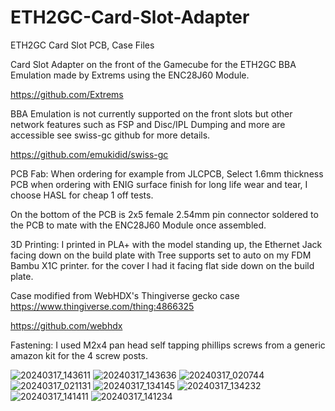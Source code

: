 # ETH2GC-Card-Slot-Adapter
ETH2GC Card Slot PCB, Case Files

Card Slot Adapter on the front of the Gamecube for the ETH2GC BBA Emulation made by Extrems using the ENC28J60 Module.

https://github.com/Extrems

BBA Emulation is not currently supported on the front slots but other network features such as FSP and Disc/IPL Dumping and more are accessible see swiss-gc github for more details.

https://github.com/emukidid/swiss-gc

PCB Fab:
When ordering for example from JLCPCB, Select 1.6mm thickness PCB when ordering with ENIG surface finish for long life wear and tear, I choose HASL for cheap 1 off tests.

On the bottom of the PCB is 2x5 female 2.54mm pin connector soldered to the PCB to mate with the ENC28J60 Module once assembled.

3D Printing: I printed in PLA+ with the model standing up, the Ethernet Jack facing down on the build plate with Tree supports set to auto on my FDM Bambu X1C printer.
for the cover I had it facing flat side down on the build plate.

Case modified from WebHDX's Thingiverse gecko case https://www.thingiverse.com/thing:4866325

https://github.com/webhdx

Fastening: I used M2x4 pan head self tapping phillips screws from a generic amazon kit for the 4 screw posts.

![20240317_143611](https://github.com/silverstee1/ETH2GC-Card-Slot-Adapter/assets/54997238/7ba3921c-5224-42dc-a9c9-55da13cd5560)
![20240317_143636](https://github.com/silverstee1/ETH2GC-Card-Slot-Adapter/assets/54997238/163c4e98-64e6-4195-8ea9-10028cf1ce4c)
![20240317_020744](https://github.com/silverstee1/ETH2GC-Card-Slot-Adapter/assets/54997238/fc6a82af-cd5d-443e-bf05-398a12925b32)
![20240317_021131](https://github.com/silverstee1/ETH2GC-Card-Slot-Adapter/assets/54997238/ae0e06c6-589e-4c3e-930c-9d1e23503624)
![20240317_134145](https://github.com/silverstee1/ETH2GC-Card-Slot-Adapter/assets/54997238/056abede-1bfb-4126-b440-c25f7b17f665)
![20240317_134232](https://github.com/silverstee1/ETH2GC-Card-Slot-Adapter/assets/54997238/1d354972-4f2e-4343-9d3d-7f28047b45dd)
![20240317_141411](https://github.com/silverstee1/ETH2GC-Card-Slot-Adapter/assets/54997238/1da4dd87-8296-4f7f-944b-57bc8748629d)
![20240317_141234](https://github.com/silverstee1/ETH2GC-Card-Slot-Adapter/assets/54997238/f51da438-5d7d-4169-ba32-9fc934f3013c)
